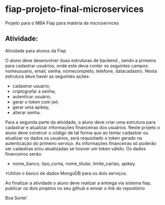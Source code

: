 # fiap-projeto-final-microservices
Projeto para o MBA Fiap para matéria de microservices

## Atividade:

Atividade para alunos da Fiap 

O aluno deve desenvolver duas estruturas de backend , sendo a primeira para cadastrar usuários, onde este deva conter os seguintes campos: nomeusuario, email, senha, nomecompleto, telefone, datacadastro. Nesta estrutura deve haver as seguintes ações: 
 - cadastrar usuario; 
 - criptografar a senha; 
- autenticar usuário; 
 - gerar o token com jwt; 
- gerar uma apikey;
 - alterar senha. 

Para a segunda parte da atividade, o aluno deve criar uma estrutura para cadastrar e atualizar informações financeiras dos usuários. Neste projeto o aluno deve construir o código de tal forma que ao tentar cadastrar ou atualizar os dados os usuários, será requisitado o token gerado na autenticação do primeiro serviço. As informações financeiras só poderão ser cadastras e/ou atualizadas se houver um token válido. Os dados financeiros serão: 
 - nome_banco, tipo_conta, nome_titular, limite_cartao, apikey. 

*Utilize o banco de dados MongoDB para os dois serviços. 

Ao finalizar a atividade o aluno deve realizar a entrega via sistema fiap, publicar os dois projetos no seu github e enviar o link do repositório

Boa Sorte!
